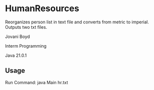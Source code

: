 # HumanResources
Reorganizes person list in text file and converts from metric to imperial. 
Outputs two txt files.

Jovani Boyd

Interm Programming

Java 21.0.1

Usage
-------
Run Command:
  java Main hr.txt
